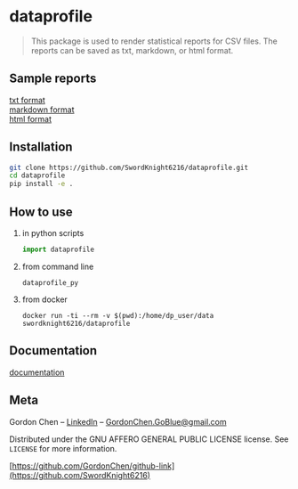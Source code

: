 # dataprofile
> This package is used to render statistical reports for CSV files. The reports can be saved as txt, markdown, or html format.

## Sample reports

[txt format](sample_reports/titanic/report_titanic.txt)  
[markdown format](sample_reports/titanic/report_titanic.md)  
[html format](sample_reports/titanic/report_titanic.html)  

## Installation

```sh
git clone https://github.com/SwordKnight6216/dataprofile.git
cd dataprofile
pip install -e .
```

## How to use
1. in python scripts
    ```python
    import dataprofile
    ```
2. from command line
   ```shell script
   dataprofile_py
   ```
3. from docker
   ```shell script
   docker run -ti --rm -v $(pwd):/home/dp_user/data swordknight6216/dataprofile
   ```

## Documentation

[documentation](docs/build/html/index.html)

## Meta

Gordon Chen – [LinkedIn](https://www.linkedin.com/in/gordonchendatascientist/) – GordonChen.GoBlue@gmail.com

Distributed under the GNU AFFERO GENERAL PUBLIC LICENSE license. See ``LICENSE`` for more information.

[https://github.com/GordonChen/github-link](https://github.com/SwordKnight6216)